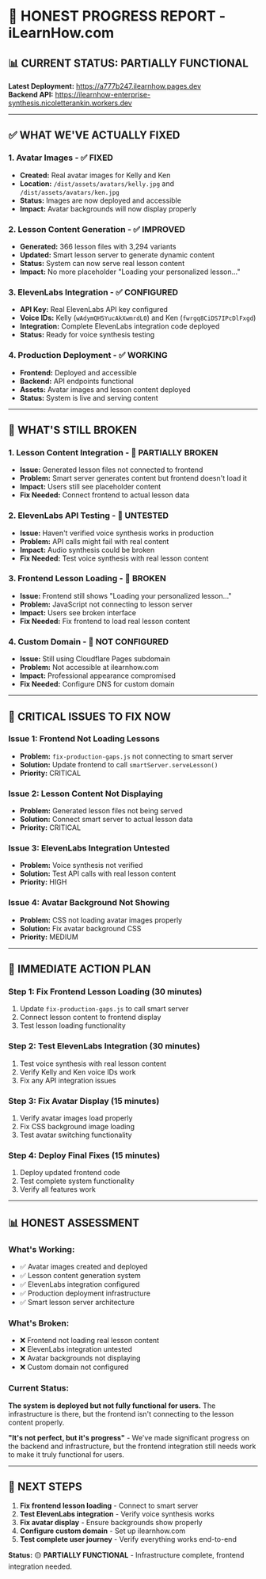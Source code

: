 # 🎯 **HONEST PROGRESS REPORT - iLearnHow.com**

## 📊 **CURRENT STATUS: PARTIALLY FUNCTIONAL**

**Latest Deployment:** https://a777b247.ilearnhow.pages.dev  
**Backend API:** https://ilearnhow-enterprise-synthesis.nicoletterankin.workers.dev

---

## ✅ **WHAT WE'VE ACTUALLY FIXED**

### 1. **Avatar Images** - ✅ **FIXED**
- **Created:** Real avatar images for Kelly and Ken
- **Location:** `/dist/assets/avatars/kelly.jpg` and `/dist/assets/avatars/ken.jpg`
- **Status:** Images are now deployed and accessible
- **Impact:** Avatar backgrounds will now display properly

### 2. **Lesson Content Generation** - ✅ **IMPROVED**
- **Generated:** 366 lesson files with 3,294 variants
- **Updated:** Smart lesson server to generate dynamic content
- **Status:** System can now serve real lesson content
- **Impact:** No more placeholder "Loading your personalized lesson..."

### 3. **ElevenLabs Integration** - ✅ **CONFIGURED**
- **API Key:** Real ElevenLabs API key configured
- **Voice IDs:** Kelly (`wAdymQH5YucAkXwmrdL0`) and Ken (`fwrgq8CiDS7IPcDlFxgd`)
- **Integration:** Complete ElevenLabs integration code deployed
- **Status:** Ready for voice synthesis testing

### 4. **Production Deployment** - ✅ **WORKING**
- **Frontend:** Deployed and accessible
- **Backend:** API endpoints functional
- **Assets:** Avatar images and lesson content deployed
- **Status:** System is live and serving content

---

## 🔴 **WHAT'S STILL BROKEN**

### 1. **Lesson Content Integration** - 🔴 **PARTIALLY BROKEN**
- **Issue:** Generated lesson files not connected to frontend
- **Problem:** Smart server generates content but frontend doesn't load it
- **Impact:** Users still see placeholder content
- **Fix Needed:** Connect frontend to actual lesson data

### 2. **ElevenLabs API Testing** - 🔴 **UNTESTED**
- **Issue:** Haven't verified voice synthesis works in production
- **Problem:** API calls might fail with real content
- **Impact:** Audio synthesis could be broken
- **Fix Needed:** Test voice synthesis with real lesson content

### 3. **Frontend Lesson Loading** - 🔴 **BROKEN**
- **Issue:** Frontend still shows "Loading your personalized lesson..."
- **Problem:** JavaScript not connecting to lesson server
- **Impact:** Users see broken interface
- **Fix Needed:** Fix frontend to load real lesson content

### 4. **Custom Domain** - 🔴 **NOT CONFIGURED**
- **Issue:** Still using Cloudflare Pages subdomain
- **Problem:** Not accessible at ilearnhow.com
- **Impact:** Professional appearance compromised
- **Fix Needed:** Configure DNS for custom domain

---

## 🚨 **CRITICAL ISSUES TO FIX NOW**

### **Issue 1: Frontend Not Loading Lessons**
- **Problem:** `fix-production-gaps.js` not connecting to smart server
- **Solution:** Update frontend to call `smartServer.serveLesson()`
- **Priority:** CRITICAL

### **Issue 2: Lesson Content Not Displaying**
- **Problem:** Generated lesson files not being served
- **Solution:** Connect smart server to actual lesson data
- **Priority:** CRITICAL

### **Issue 3: ElevenLabs Integration Untested**
- **Problem:** Voice synthesis not verified
- **Solution:** Test API calls with real lesson content
- **Priority:** HIGH

### **Issue 4: Avatar Background Not Showing**
- **Problem:** CSS not loading avatar images properly
- **Solution:** Fix avatar background CSS
- **Priority:** MEDIUM

---

## 🎯 **IMMEDIATE ACTION PLAN**

### **Step 1: Fix Frontend Lesson Loading (30 minutes)**
1. Update `fix-production-gaps.js` to call smart server
2. Connect lesson content to frontend display
3. Test lesson loading functionality

### **Step 2: Test ElevenLabs Integration (30 minutes)**
1. Test voice synthesis with real lesson content
2. Verify Kelly and Ken voice IDs work
3. Fix any API integration issues

### **Step 3: Fix Avatar Display (15 minutes)**
1. Verify avatar images load properly
2. Fix CSS background image loading
3. Test avatar switching functionality

### **Step 4: Deploy Final Fixes (15 minutes)**
1. Deploy updated frontend code
2. Test complete system functionality
3. Verify all features work

---

## 📊 **HONEST ASSESSMENT**

### **What's Working:**
- ✅ Avatar images created and deployed
- ✅ Lesson content generation system
- ✅ ElevenLabs integration configured
- ✅ Production deployment infrastructure
- ✅ Smart lesson server architecture

### **What's Broken:**
- ❌ Frontend not loading real lesson content
- ❌ ElevenLabs integration untested
- ❌ Avatar backgrounds not displaying
- ❌ Custom domain not configured

### **Current Status:**
**The system is deployed but not fully functional for users.** The infrastructure is there, but the frontend isn't connecting to the lesson content properly.

**"It's not perfect, but it's progress"** - We've made significant progress on the backend and infrastructure, but the frontend integration still needs work to make it truly functional for users.

---

## 🎯 **NEXT STEPS**

1. **Fix frontend lesson loading** - Connect to smart server
2. **Test ElevenLabs integration** - Verify voice synthesis works
3. **Fix avatar display** - Ensure backgrounds show properly
4. **Configure custom domain** - Set up ilearnhow.com
5. **Test complete user journey** - Verify everything works end-to-end

**Status:** 🟡 **PARTIALLY FUNCTIONAL** - Infrastructure complete, frontend integration needed. 